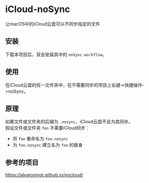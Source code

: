 # iCloud-noSync
让macOS中的iCloud云盘可以不同步指定的文件

## 安装

下载本项目后，双击安装其中的 `noSync.workflow`。

## 使用

在iCloud云盘的任一文件夹中，在不需要同步的项目上右键->快捷操作->noSync。

## 原理

如果文件或文件夹的后缀为 `.nosync`，iCloud云盘不会为其同步。  
假设文件或文件夹 `foo` 不需要iCloud同步：

- 将 `foo` 重命名为 `foo.nosync`
- 为 `foo.nosync` 建立名为 `foo` 的替身

## 参考的项目

https://alvaropinot.github.io/nocloud/
